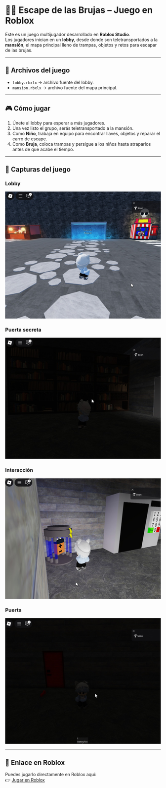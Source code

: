 # 🧙‍♀️ Escape de las Brujas – Juego en Roblox

Este es un juego multijugador desarrollado en **Roblox Studio**.  
Los jugadores inician en un **lobby**, desde donde son teletransportados a la **mansión**, el mapa principal lleno de trampas, objetos y retos para escapar de las brujas.  

---

## 🚀 Archivos del juego
- `lobby.rbxlx` → archivo fuente del lobby.  
- `mansion.rbxlx` → archivo fuente del mapa principal.  

---

## 🎮 Cómo jugar
1. Únete al lobby para esperar a más jugadores.  
2. Una vez listo el grupo, serás teletransportado a la mansión.  
3. Como **Niño**, trabaja en equipo para encontrar llaves, objetos y reparar el carro de escape.  
4. Como **Bruja**, coloca trampas y persigue a los niños hasta atraparlos antes de que acabe el tiempo.  

---

## 📸 Capturas del juego

### Lobby
![Lobby](Lobby.jpg)

### Puerta secreta
![Puerta secreta](PuertaSecreta.jpg)

### Interacción
![Interacción](Interaccion.jpg)

### Puerta
![Puerta](Puerta.jpg)

---

## 🔗 Enlace en Roblox
Puedes jugarlo directamente en Roblox aquí:  
👉 [Jugar en Roblox](https://www.roblox.com/games/8630118475)  
